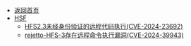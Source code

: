 - [返回首页](/)
- [HSF](HSF/)
  - [HFS2.3未经身份验证的远程代码执行(CVE-2024-23692)](HSF/HFS2.3未经身份验证的远程代码执行(CVE-2024-23692).md)
  - [rejetto-HFS-3存在远程命令执行漏洞(CVE-2024-39943)](HSF/rejetto-HFS-3存在远程命令执行漏洞(CVE-2024-39943).md)
